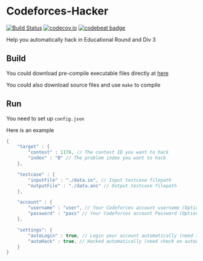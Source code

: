 # Codeforces-Hacker

[![Build Status][1]][2] [![codecov.io][3]][4] [![codebeat badge](https://codebeat.co/badges/bd93263b-c637-4a10-8ac1-0e178d4a632b)](https://codebeat.co/projects/github-com-limstash-codeforces-hacker-master)

[1]: https://dev.azure.com/limstash/Codeforces-Hacker/_apis/build/status/limstash.Codeforces-Hacker?branchName=master "Build Status badge"
[2]: https://dev.azure.com/limstash/Codeforces-Hacker/_build?definitionId=1 "Azure Build Status"
[3]: https://codecov.io/gh/limstash/Codeforces-Hacker/branch/master/graph/badge.svg?token=6pMHmpIYtG "Coverage badge"
[4]: https://codecov.io/gh/limstash/Codeforces-Hacker "Codecov Status"

Help you automatically hack in Educational Round and Div 3

## Build

You could download pre-compile executable files directly at [here](https://github.com/limstash/Codeforces-Hacker/releases)

You could also download source files and use ``make`` to compile

## Run

You need to set up ``config.json``

Here is an example

```cpp
{
    "target" : {
        "contest" : 1176, // The contest ID you want to hack
        "index" : "B" // The problem index you want to hack
    },

    "testcase" : {
        "inputFile" : "./data.in", // Input testcase filepath
        "outputFile" : "./data.ans" // Output testcase filepath
    },

    "account" : {
        "username" : "user", // Your Codeforces account username (Optional)
        "password" : "pass" // Your Codeforces account Password (Optional)
    },

    "settings": {
        "autoLogin" : true, // Login your account automatically (need to fill in the account info)
        "autoHack" : true, // Hacked automatically (need check on autoLogin)
    }
}
```